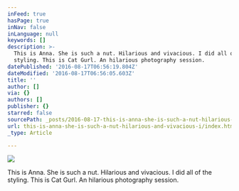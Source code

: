 ```yaml
---
inFeed: true
hasPage: true
inNav: false
inLanguage: null
keywords: []
description: >-
  This is Anna. She is such a nut. Hilarious and vivacious. I did all of the
  styling. This is Cat Gurl. An hilarious photography session.
datePublished: '2016-08-17T06:56:19.804Z'
dateModified: '2016-08-17T06:56:05.603Z'
title: ''
author: []
via: {}
authors: []
publisher: {}
starred: false
sourcePath: _posts/2016-08-17-this-is-anna-she-is-such-a-nut-hilarious-and-vivacious-i.md
url: this-is-anna-she-is-such-a-nut-hilarious-and-vivacious-i/index.html
_type: Article

---
```

![](https://the-grid-user-content.s3-us-west-2.amazonaws.com/44737638-58aa-4583-bb80-eb8c6188379a.jpg)

This is Anna. She is such a nut. Hilarious and vivacious. I did all of the styling. This is Cat Gurl. An hilarious photography session.